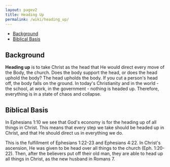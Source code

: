 ```yaml
---
layout: pagev2
title: Heading Up
permalink: /wiki/heading_up/
---
```

- [Background](#background)
- [Biblical Basis](#biblical-basis)

## Background

**Heading up** is to take Christ as the head that He would direct every move of the Body, the church. Does the body support the head, or does the head uphold the body? The head upholds the body. If you cut a person's head off, the body falls on the ground. In today's Christianity and in the world - the school, at work, in the government - nothing is headed up. Therefore, everything is in a state of chaos and collapse.

## Biblical Basis

In Ephesians 1:10 we see that God's economy is for the heading up of all things in Christ. This means that every step we take should be headed up in Christ, and that He should direct us in everything we do.

This is the fulfillment of Ephesians 1:22-23 and Ephesians 4:22. In Christ's ascension, He was given to be head over all things to the church (Eph. 1:20-22). Then, after the believers put off their old man, they are able to head up all things in Christ, as the new husband in Romans 7.